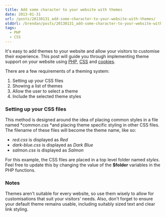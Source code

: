 ```yaml
---
title: Add some character to your website with themes
date: 2013-01-31
url: /posts/20130131_add-some-character-to-your-website-with-themes/
oldUrl: /brendan/posts/20130131_add-some-character-to-your-website-with-themes/
tags:
  - PHP
  - CSS
---
```


It's easy to add themes to your website and allow your visitors to customise their experience. This post will guide you through implementing theme support on your website using [PHP](http://php.net/), [CSS](http://en.wikipedia.org/wiki/Cascading_Style_Sheets) and [cookies](http://en.wikipedia.org/wiki/HTTP_cookie).

There are a few requirements of a theming system:

1. Setting up your CSS files
2. Showing a list of themes
3. Allow the user to select a theme
4. Include the selected theme styles

### Setting up your CSS files

This method is designed around the idea of placing common styles in a file named *common.css *and placing theme specific styling in other CSS files. The filename of these files will become the theme name, like so:

- _red.css_ is displayed as _Red_
- _dark-blue.css_ is displayed as _Dark Blue_
- _salmon.css_ is displayed as _Salmon_

For this example, the CSS files are placed in a top level folder named _styles_. Feel free to update this by changing the value of the **$folder** variables in the PHP functions.

<script src="https://gist.github.com/brendanmurty/24650665daf4fd0b37a740f642a46ce7.js"></script>

### Notes

Themes aren't suitable for every website, so use them wisely to allow for customisations that suit your visitors' needs. Also, don't forget to ensure your default theme remains usable, including suitably sized text and clear link styling.
